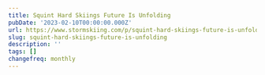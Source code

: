 ```yaml
---
title: Squint Hard Skiings Future Is Unfolding
pubDate: '2023-02-10T00:00:00.000Z'
url: https://www.stormskiing.com/p/squint-hard-skiings-future-is-unfolding
slug: squint-hard-skiings-future-is-unfolding
description: ''
tags: []
changefreq: monthly
---
```


<!-- Add post content below -->

